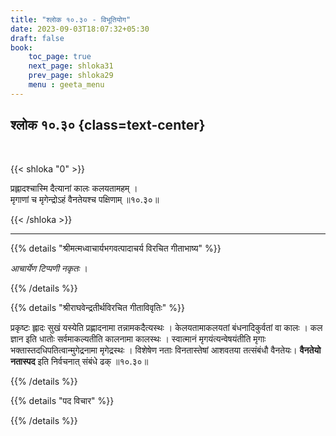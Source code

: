 ```yaml
---
title: "श्लोक १०.३० - विभूतियोग"
date: 2023-09-03T18:07:32+05:30
draft: false
book:
    toc_page: true
    next_page: shloka31
    prev_page: shloka29
    menu : geeta_menu
---
```




## श्लोक १०.३० {class=text-center}

<br/>

{{< shloka  "0"  >}}

प्रह्लादश्चास्मि दैत्यानां कालः कलयतामहम् ।  
मृगाणां च मृगेन्द्रोऽहं वैनतेयश्च पक्षिणाम् ॥१०.३०॥ 

{{< /shloka >}}

---


{{% details "श्रीमत्मध्वाचार्यभगवत्पादाचर्य विरचित  गीताभाष्य" %}}

*आचार्येण टिप्पणी नकृतः* ।

{{% /details %}}



{{% details "श्रीराघवेन्द्रतीर्थविरचित गीताविवृतिः" %}}

प्रकृष्टः ह्लादः सुखं यस्येति प्रह्णादनामा 
तन्नामकदैत्यस्थः । केलयतामाकलयतां बंधनादिकुर्वतां 
वा कालः । कल ज्ञान इति धातोः
सर्वमाकल्यतीति कालनामा कालस्थः । 
स्वात्मानं मृगयंत्यन्वेषयंतीति मृगाः 
भक्तास्तदधिपतित्वान्मुगेद्रनामा मृगेद्रस्थः । 
विशेषेण नताः विनतास्तेषां 
आशवतया तत्संबंधौ वैनतेयः। 
**वैनतेयो नतास्पद** इति निर्वचनात्‌
संबंधे ढक्‌ ॥१०.३०॥ 

{{% /details %}}



{{% details "पद विचार" %}}


{{% /details %}}
